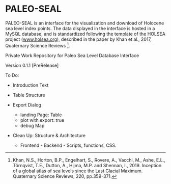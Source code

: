 # PALEO-SEAL
PALEO-SEAL is an interface for the visualization and download of Holocene sea level index points. The data displayed in the interface is hosted in a MySQL database, and is standardized following the template of the HOLSEA project (www.holsea.org), described in the paper by Khan et al., 2017, Quaternary Science Reviews [^1].

[^1]:Khan, N.S., Horton, B.P., Engelhart, S., Rovere, A., Vacchi, M., Ashe, E.L., Törnqvist, T.E., Dutton, A., Hijma, M.P. and Shennan, I., 2019. Inception of a global atlas of sea levels since the Last Glacial Maximum. Quaternary Science Reviews, 220, pp.359-371.

Private Work Repository for Paleo Sea Level Database Interface

Version 0.1.1 [PreRelease]




	
	
To Do:
* Introduction Text	
* Table Structure
* Export Dialog
	* landing Page: Table
	* plot with export: true
	* debug Map
	
* Clean Up: Structure & Architecture
	* Frontend - Backend - Scripts, functions, CSS.
